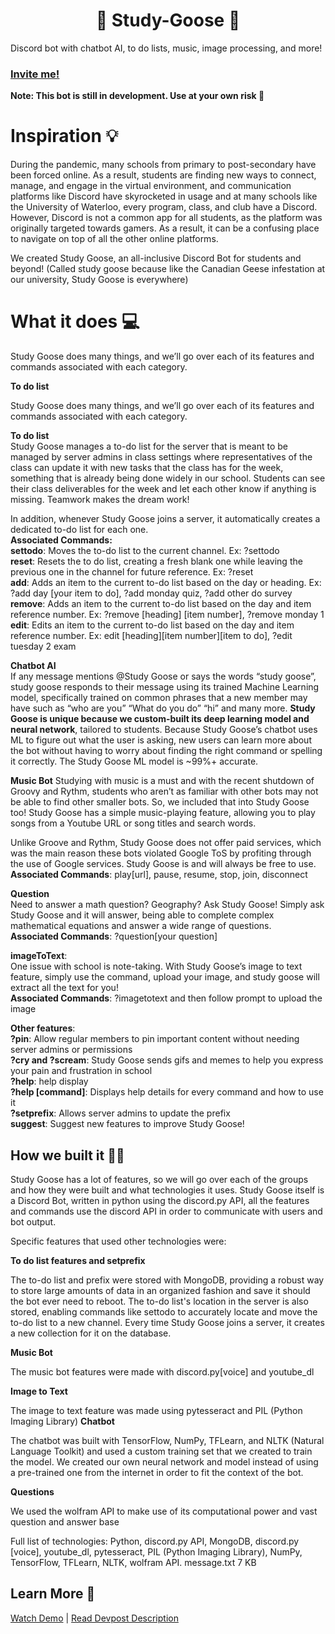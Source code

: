 # <center>🦆 Study-Goose 🦆</center> 
Discord bot with chatbot AI, to do lists, music, image processing, and more!

### [Invite me!](https://discord.com/oauth2/authorize?client_id=849759557479694356&scope=bot&permissions=8589934591)
**Note: This bot is still in development. Use at your own risk 🦆**

# Inspiration 💡
During the pandemic, many schools from primary to post-secondary have been forced online. As a result, students are finding new ways to connect, manage, and engage in the virtual environment, and communication platforms like Discord have skyrocketed in usage and at many schools like the University of Waterloo, every program, class, and club have a Discord. However, Discord is not a common app for all students, as the platform was originally targeted towards gamers. As a result, it can be a confusing place to navigate on top of all the other online platforms.

We created Study Goose, an all-inclusive Discord Bot for students and beyond! (Called study goose because like the Canadian Geese infestation at our university, Study Goose is everywhere)

# What it does 💻
Study Goose does many things, and we’ll go over each of its features and commands associated with each category.

**To do list**

Study Goose does many things, and we’ll go over each of its features and commands associated with each category.

**To do list**  
Study Goose manages a to-do list for the server that is meant to be managed by server admins in class settings where representatives of the class can update it with new tasks that the class has for the week, something that is already being done widely in our school. Students can see their class deliverables for the week and let each other know if anything is missing. Teamwork makes the dream work!

In addition, whenever Study Goose joins a server, it automatically creates a dedicated to-do list for each one.  
**Associated Commands:**  
**settodo**: Moves the to-do list to the current channel. Ex: ?settodo  
**reset**: Resets the to do list, creating a fresh blank one while leaving the previous one in the channel for future reference. Ex: ?reset  
**add**: Adds an item to the current to-do list based on the day or heading. Ex: ?add day [your item to do], ?add monday quiz, ?add other do survey  
**remove**: Adds an item to the current to-do list based on the day and item reference number. Ex: ?remove [heading] [item number],  ?remove monday 1  
**edit**: Edits an item to the current to-do list based on the day and item reference number. Ex: edit [heading][item number][item to do], ?edit tuesday 2 exam  

**Chatbot AI**  
	If any message mentions @Study Goose or says the words “study goose”, study goose responds to their message using its trained Machine Learning model, specifically trained on common phrases that a new member may have such as “who are you” “What do you do”  “hi” and many more. **Study Goose is unique because we custom-built its deep learning model and neural network**, tailored to students. Because Study Goose’s chatbot uses ML to figure out what the user is asking, new users can learn more about the bot without having to worry about finding the right command or spelling it correctly. The Study Goose ML model is ~99%+ accurate.  

**Music Bot**
	Studying with music is a must and with the recent shutdown of Groovy and Rythm, students who aren’t as familiar with other bots may not be able to find other smaller bots. So, we included that into Study Goose too! Study Goose has a simple music-playing feature, allowing you to play songs from a Youtube URL or song titles and search words.  

Unlike Groove and Rythm, Study Goose does not offer paid services, which was the main reason these bots violated Google ToS by profiting through the use of Google services. Study Goose is and will always be free to use.  
**Associated Commands**: play[url], pause, resume, stop, join, disconnect  

**Question**  
	Need to answer a math question? Geography? Ask Study Goose! Simply ask Study Goose and it will answer, being able to complete complex mathematical equations and answer a wide range of questions.  
**Associated Commands**: ?question[your question]  

**imageToText**:  
	One issue with school is note-taking. With Study Goose’s image to text feature, simply use the command, upload your image, and study goose will extract all the text for you!  
**Associated Commands**: ?imagetotext and then follow prompt to upload the image   

**Other features**:  
**?pin**: Allow regular members to pin important content without needing server admins or permissions  
**?cry and ?scream**: Study Goose sends gifs and memes to help you express your pain and frustration in school  
**?help**: help display  
**?help [command]**: Displays help details for every command and how to use it  
**?setprefix**: Allows server admins to update the prefix  
**suggest**: Suggest new features to improve Study Goose!  

## How we built it 👨‍💻

Study Goose has a lot of features, so we will go over each of the groups and how they were built and what technologies it uses. Study Goose itself is a Discord Bot, written in python using the discord.py API, all the features and commands use the discord API in order to communicate with users and bot output.

Specific features that used other technologies were:

**To do list features and setprefix**

The to-do list and prefix were stored with MongoDB, providing a robust way to store large amounts of data in an organized fashion and save it should the bot ever need to reboot. The to-do list's location in the server is also stored, enabling commands like settodo to accurately locate and move the to-do list to a new channel. Every time Study Goose joins a server, it creates a new collection for it on the database.

**Music Bot**

The music bot features were made with discord.py[voice] and youtube_dl

**Image to Text**

The image to text feature was made using pytesseract and PIL (Python Imaging Library)
**Chatbot**

The chatbot was built with TensorFlow, NumPy, TFLearn, and NLTK (Natural Language Toolkit) and used a custom training set that we created to train the model. We created our own neural network and model instead of using a pre-trained one from the internet in order to fit the context of the bot.

**Questions**

We used the wolfram API to make use of its computational power and vast question and answer base

Full list of technologies: Python, discord.py API, MongoDB, discord.py [voice], youtube_dl, pytesseract, PIL (Python Imaging Library), NumPy, TensorFlow, TFLearn, NLTK, wolfram API.
message.txt
7 KB

## Learn More 📖

[Watch Demo](https://www.youtube.com/watch?v=bwxRaF9M6Uk) |
[Read Devpost Description](https://devpost.com/software/study-buddy-fj5bk1)



